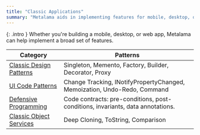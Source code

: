 ```yaml
---
title: "Classic Applications"
summary: "Metalama aids in implementing features for mobile, desktop, or web apps using design patterns, UI code patterns, and defensive programming."
---
```


{: .intro }
Whether you're building a mobile, desktop, or web app, Metalama can help implement a broad set of features.

| Category | Patterns |
|----------|----------|
| [Classic Design Patterns](design-patterns) | Singleton, Memento, Factory, Builder, Decorator, Proxy |
| [UI Code Patterns](ui) <i class="supported"></i>| Change Tracking, INotifyPropertyChanged, Memoization, Undo-Redo, Command |
| [Defensive Programming](contracts) <i class="supported"></i> | Code contracts: pre-conditions, post-conditions, invariants, data annotations. |
| [Classic Object Services](object-services) | Deep Cloning, ToString, Comparison |
